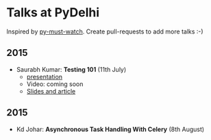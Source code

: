 Talks at PyDelhi
================
Inspired by [py-must-watch](https://github.com/s16h/py-must-watch/). Create pull-requests to add more talks :-)

## 2015
* Saurabh Kumar: **Testing 101** (11th July)
    * [presentation](https://docs.google.com/presentation/d/1yesEE3ScAsJ3L8AkNMTvEZfOcblBkyVVu1JG0KeCG-4/edit?usp=sharing)
    * Video: coming soon
    * [Slides and article](http://bit.ly/testing-101)

## 2015
* Kd Johar: **Asynchronous Task Handling With Celery** (8th August)
